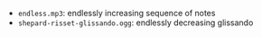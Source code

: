 * `endless.mp3`: endlessly increasing sequence of notes
* `shepard-risset-glissando.ogg`: endlessly decreasing glissando
